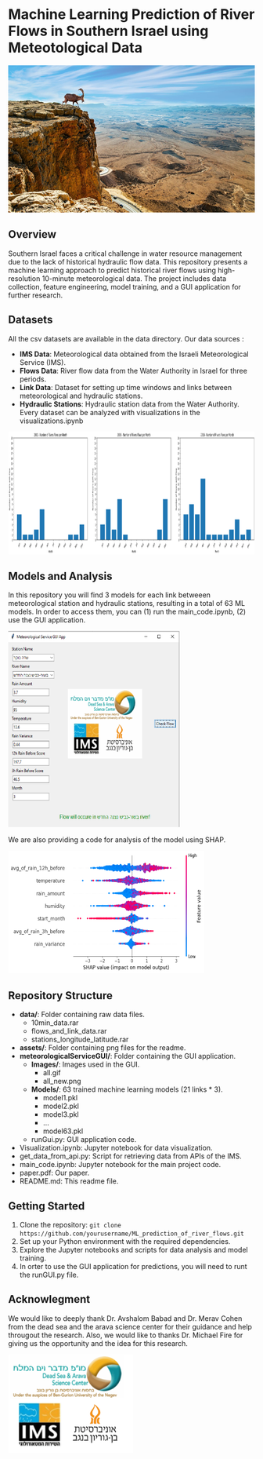 # Machine Learning Prediction of River Flows in Southern Israel using Meteotological Data 

<img src="assets/southern.jpg" width="1000" height="300">

## Overview

Southern Israel faces a critical challenge in water resource management due to the lack of historical hydraulic flow data. This repository presents a machine learning approach to predict historical river flows using high-resolution 10-minute meteorological data. The project includes data collection, feature engineering, model training, and a GUI application for further research.


## Datasets

All the csv datasets are available in the data directory.
Our data sources :
- **IMS Data**: Meteorological data obtained from the Israeli Meteorological Service (IMS).
- **Flows Data**: River flow data from the Water Authority in Israel for three periods.
- **Link Data**: Dataset for setting up time windows and links between meteorological and hydraulic stations.
- **Hydraulic Stations**: Hydraulic station data from the Water Authority.
Every dataset can be analyzed with visualizations in the visualizations.ipynb

<img src="assets/2001-2006-2016-rain.png" width="1000" height="250">
<!-- <img src="https://github.com/idohersko/ML_prediction_of_river_flows/assets/66033664/abd8a864-e8ce-4029-80b0-30d1941dd994" width="500" height="300"> -->


## Models and Analysis
In this repository you will find 3 models for each link betweeen meteorological station and hydraulic stations, resulting in a total of 63 ML models. 
In order to access them, you can (1) run the main_code.ipynb, (2) use the GUI application.


<img src="assets/gui_success.png" width="350" height="400">


We are also providing a code for analysis of the model using SHAP.

<img src="assets/avdat_xgboost_malemapal_shap_1.png" width="400" height="250">


## Repository Structure
- **data/**: Folder containing raw data files.
  - 10min_data.rar
  - flows_and_link_data.rar
  - stations_longitude_latitude.rar
- **assets/**: Folder containing png files for the readme.
- **meteorologicalServiceGUI/**: Folder containing the GUI application.
  - **Images/**: Images used in the GUI.
    - all.gif
    - all_new.png
  - **Models/**: 63 trained machine learning models (21 links * 3).
    - model1.pkl
    - model2.pkl
    - model3.pkl
    - ...
    - model63.pkl
  - runGui.py: GUI application code.
- Visualization.ipynb: Jupyter notebook for data visualization.
- get_data_from_api.py: Script for retrieving data from APIs of the IMS.
- main_code.ipynb: Jupyter notebook for the main project code.
- paper.pdf: Our paper. 
- README.md: This readme file.

## Getting Started
1. Clone the repository: `git clone https://github.com/yourusername/ML_prediction_of_river_flows.git`
2. Set up your Python environment with the required dependencies.
3. Explore the Jupyter notebooks and scripts for data analysis and model training.
4. In orter to use the GUI application for predictions, you will need to runt the runGUI.py file.

## Acknowlegment

We would like to deeply thank Dr. Avshalom Babad and Dr. Merav Cohen from the dead sea and the arava science center for their guidance and help througout the research.
Also, we would like to thanks Dr. Michael Fire for giving us the opportunity and the idea for this research.

![River Flow](meteorologicalServiceGUI/Images/all_new.png)

